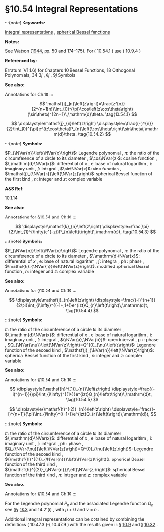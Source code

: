 # §10.54 Integral Representations

:::{note}
**Keywords:**

[integral representations](http://dlmf.nist.gov/search/search?q=integral%20representations) , [spherical Bessel functions](http://dlmf.nist.gov/search/search?q=spherical%20Bessel%20functions)

**Notes:**

See Watson ([1944](./bib/W.html#bib2380 "A Treatise on the Theory of Bessel Functions"), pp. 50 and 174–175). For ( 10.54.1 ) use ( 10.9.4 ).

**Referenced by:**

Erratum (V1.1.6) for Chapters 10 Bessel Functions, 18 Orthogonal Polynomials, 34 3*j* , 6*j* , 9*j* Symbols

**See also:**

Annotations for Ch.10
:::


<a id="E1"></a>
$$
\mathsf{j}_{n}\left(z\right)=\frac{z^{n}}{2^{n+1}n!}\int_{0}^{\pi}\cos\left(z\cos\theta\right)(\sin\theta)^{2n+1}\,\mathrm{d}\theta. \tag{10.54.1}
$$

<a id="EGx1"></a>

$$
\displaystyle\mathsf{j}_{n}\left(z\right) \displaystyle=\frac{(-i)^{n}}{2}\int_{0}^{\pi}e^{iz\cos\theta}P_{n}\left(\cos\theta\right)\sin\theta\,\mathrm{d}\theta. \tag{10.54.2}
$$

:::{note}
**Symbols:**

$P_{\NVar{n}}\left(\NVar{x}\right)$: Legendre polynomial , $\pi$: the ratio of the circumference of a circle to its diameter , $\cos\NVar{z}$: cosine function , $\,\mathrm{d}\NVar{x}$: differential of $x$ , $\mathrm{e}$: base of natural logarithm , $\mathrm{i}$: imaginary unit , $\int$: integral , $\sin\NVar{z}$: sine function , $\mathsf{j}_{\NVar{n}}\left(\NVar{z}\right)$: spherical Bessel function of the first kind , $n$: integer and $z$: complex variable

**A&S Ref:**

10.1.14

**See also:**

Annotations for §10.54 and Ch.10
:::

$$
\displaystyle\mathsf{k}_{n}\left(z\right) \displaystyle=\frac{\pi}{2}\int_{1}^{\infty}e^{-zt}P_{n}\left(t\right)\,\mathrm{d}t, \tag{10.54.3}
$$

:::{note}
**Symbols:**

$P_{\NVar{n}}\left(\NVar{x}\right)$: Legendre polynomial , $\pi$: the ratio of the circumference of a circle to its diameter , $\,\mathrm{d}\NVar{x}$: differential of $x$ , $\mathrm{e}$: base of natural logarithm , $\int$: integral , $\operatorname{ph}$: phase , $\mathsf{k}_{\NVar{n}}\left(\NVar{z}\right)$: modified spherical Bessel function , $n$: integer and $z$: complex variable

**See also:**

Annotations for §10.54 and Ch.10
:::

$$
\displaystyle\mathsf{j}_{n}\left(z\right) \displaystyle=\frac{(-i)^{n+1}}{2\pi}\int_{i\infty}^{(-1+,1+)}e^{izt}Q_{n}\left(t\right)\,\mathrm{d}t, \tag{10.54.4}
$$

:::{note}
**Symbols:**

$\pi$: the ratio of the circumference of a circle to its diameter , $\,\mathrm{d}\NVar{x}$: differential of $x$ , $\mathrm{e}$: base of natural logarithm , $\mathrm{i}$: imaginary unit , $\int$: integral , $(\NVar{a},\NVar{b})$: open interval , $\operatorname{ph}$: phase , $Q_{\NVar{\nu}}\left(\NVar{z}\right)=Q^{0}_{\nu}\left(z\right)$: Legendre function of the second kind , $\mathsf{j}_{\NVar{n}}\left(\NVar{z}\right)$: spherical Bessel function of the first kind , $n$: integer and $z$: complex variable

**See also:**

Annotations for §10.54 and Ch.10
:::

<a id="E5"></a>

<a id="Ex1"></a>
$$
\displaystyle{\mathsf{h}^{(1)}_{n}}\left(z\right) \displaystyle=\frac{(-i)^{n+1}}{\pi}\int_{i\infty}^{(1+)}e^{izt}Q_{n}\left(t\right)\,\mathrm{d}t, \tag{10.54.5}
$$

<a id="Ex2"></a>
$$
\displaystyle{\mathsf{h}^{(2)}_{n}}\left(z\right) \displaystyle=\frac{(-i)^{n+1}}{\pi}\int_{i\infty}^{(-1+)}e^{izt}Q_{n}\left(t\right)\,\mathrm{d}t,
$$

:::{note}
**Symbols:**

$\pi$: the ratio of the circumference of a circle to its diameter , $\,\mathrm{d}\NVar{x}$: differential of $x$ , $\mathrm{e}$: base of natural logarithm , $\mathrm{i}$: imaginary unit , $\int$: integral , $\operatorname{ph}$: phase , $Q_{\NVar{\nu}}\left(\NVar{z}\right)=Q^{0}_{\nu}\left(z\right)$: Legendre function of the second kind , ${\mathsf{h}^{(1)}_{\NVar{n}}}\left(\NVar{z}\right)$: spherical Bessel function of the third kind , ${\mathsf{h}^{(2)}_{\NVar{n}}}\left(\NVar{z}\right)$: spherical Bessel function of the third kind , $n$: integer and $z$: complex variable

**See also:**

Annotations for §10.54 and Ch.10
:::

For the Legendre polynomial $P_{n}$ and the associated Legendre function $Q_{n}$ see §§ [18.3](./18.3.md "§18.3 Definitions ‣ Classical Orthogonal Polynomials ‣ Chapter 18 Orthogonal Polynomials") and 14.21(i) , with $\mu=0$ and $\nu=n$ .

Additional integral representations can be obtained by combining the definitions ( 10.47.3 )–( 10.47.9 ) with the results given in § [10.9](./10.9.md "§10.9 Integral Representations ‣ Bessel and Hankel Functions ‣ Chapter 10 Bessel Functions") and § [10.32](./10.32.md "§10.32 Integral Representations ‣ Modified Bessel Functions ‣ Chapter 10 Bessel Functions") .
